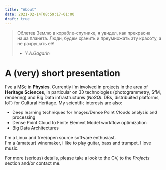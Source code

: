 ```yaml
---
title: "About"
date: 2021-02-14T08:59:17+01:00
draft: true
---
```



>Облетев Землю в корабле-спутнике, я увидел, как прекрасна наша планета. Люди, будем хранить и преумножать эту красоту, а не разрушать её!
> - *Y.A.Gagarin*
		

# A (very) short presentation

I've a MSc in **Physics**. Currently i'm involved in projects in the area of **Heritage Sciences**, in particular on 3D technologies (photogrammetry, SfM, rendering) and Big Data infrastructures (*NoSQL* DBs, distribuited platforms, IoT) for Cultural Heritage. My scientific interests are also:  
 - Deep learning techniques for Images/Dense Point Clouds analysis and processing
 - Dense Point Cloud to Finite Element Model workflow optimization
 - Big Data Architectures
			
I'm a Linux and free/open source software enthusiast.  
I'm a (amateur) winemaker, i like to play guitar, bass and trumpet. I love music.  

For more (serious) details, please take a look to the CV, to the *Projects* section and/or contact me.
